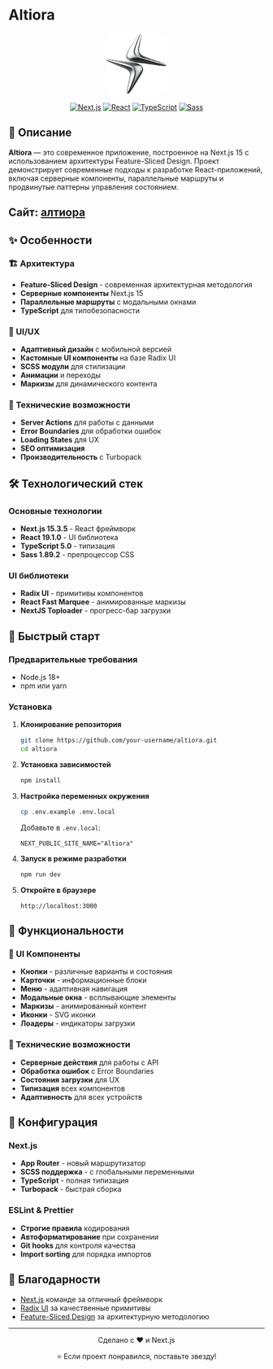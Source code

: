 # Altiora
<div align="center">
  <img src="public/logo.png" alt="Altiora Logo" width="120" height="120">
  
  [![Next.js](https://img.shields.io/badge/Next.js-15.3.5-black?style=for-the-badge&logo=next.js)](https://nextjs.org/)
  [![React](https://img.shields.io/badge/React-19.1.0-blue?style=for-the-badge&logo=react)](https://reactjs.org/)
  [![TypeScript](https://img.shields.io/badge/TypeScript-5.0-blue?style=for-the-badge&logo=typescript)](https://www.typescriptlang.org/)
  [![Sass](https://img.shields.io/badge/Sass-1.89.2-pink?style=for-the-badge&logo=sass)](https://sass-lang.com/)
</div>

## 📖 Описание

**Altiora** — это современное приложение, построенное на Next.js 15 с использованием архитектуры Feature-Sliced Design. Проект демонстрирует современные подходы к разработке React-приложений, включая серверные компоненты, параллельные маршруты и продвинутые паттерны управления состоянием.

## Сайт: [алтиора](https://алтиора.рф/)

## ✨ Особенности

### 🏗️ Архитектура

- **Feature-Sliced Design** - современная архитектурная методология
- **Серверные компоненты** Next.js 15
- **Параллельные маршруты** с модальными окнами
- **TypeScript** для типобезопасности

### 🎨 UI/UX

- **Адаптивный дизайн** с мобильной версией
- **Кастомные UI компоненты** на базе Radix UI
- **SCSS модули** для стилизации
- **Анимации** и переходы
- **Маркизы** для динамического контента

### 🔧 Технические возможности

- **Server Actions** для работы с данными
- **Error Boundaries** для обработки ошибок
- **Loading States** для UX
- **SEO оптимизация**
- **Производительность** с Turbopack

## 🛠️ Технологический стек

### Основные технологии

- **Next.js 15.3.5** - React фреймворк
- **React 19.1.0** - UI библиотека
- **TypeScript 5.0** - типизация
- **Sass 1.89.2** - препроцессор CSS

### UI библиотеки

- **Radix UI** - примитивы компонентов
- **React Fast Marquee** - анимированные маркизы
- **NextJS Toploader** - прогресс-бар загрузки

## 🚀 Быстрый старт

### Предварительные требования

- Node.js 18+
- npm или yarn

### Установка

1. **Клонирование репозитория**

   ```bash
   git clone https://github.com/your-username/altiora.git
   cd altiora
   ```

2. **Установка зависимостей**

   ```bash
   npm install
   ```

3. **Настройка переменных окружения**

   ```bash
   cp .env.example .env.local
   ```

   Добавьте в `.env.local`:

   ```env
   NEXT_PUBLIC_SITE_NAME="Altiora"
   ```

4. **Запуск в режиме разработки**

   ```bash
   npm run dev
   ```

5. **Откройте в браузере**
   ```
   http://localhost:3000
   ```

## 🎯 Функциональности

### 🧩 UI Компоненты

- **Кнопки** - различные варианты и состояния
- **Карточки** - информационные блоки
- **Меню** - адаптивная навигация
- **Модальные окна** - всплывающие элементы
- **Маркизы** - анимированный контент
- **Иконки** - SVG иконки
- **Лоадеры** - индикаторы загрузки

### 🔧 Технические возможности

- **Серверные действия** для работы с API
- **Обработка ошибок** с Error Boundaries
- **Состояния загрузки** для UX
- **Типизация** всех компонентов
- **Адаптивность** для всех устройств

## 🔧 Конфигурация

### Next.js

- **App Router** - новый маршрутизатор
- **SCSS поддержка** - с глобальными переменными
- **TypeScript** - полная типизация
- **Turbopack** - быстрая сборка

### ESLint & Prettier

- **Строгие правила** кодирования
- **Автоформатирование** при сохранении
- **Git hooks** для контроля качества
- **Import sorting** для порядка импортов

## 🙏 Благодарности

- [Next.js](https://nextjs.org/) команде за отличный фреймворк
- [Radix UI](https://www.radix-ui.com/) за качественные примитивы
- [Feature-Sliced Design](https://feature-sliced.design/) за архитектурную методологию

---

<div align="center">
  <p>Сделано с ❤️ и Next.js</p>
  <p>⭐ Если проект понравился, поставьте звезду!</p>
</div>
